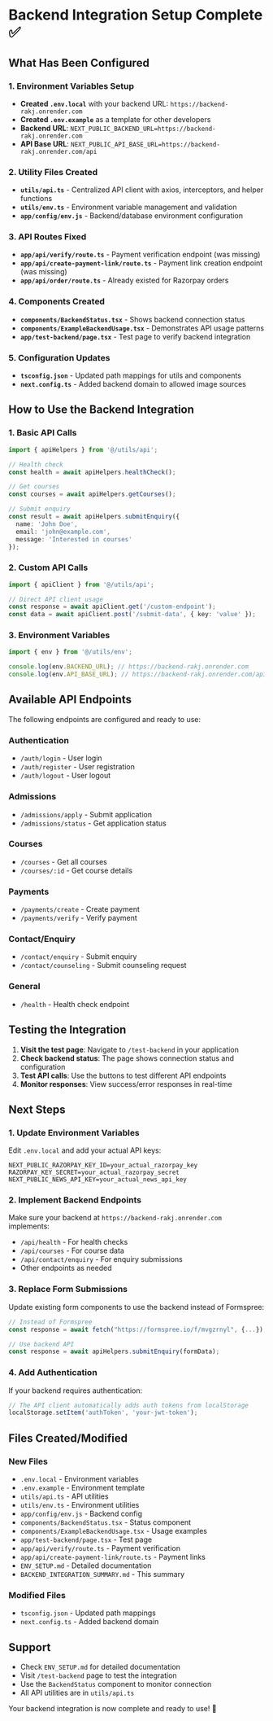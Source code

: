 # Backend Integration Setup Complete ✅

## What Has Been Configured

### 1. Environment Variables Setup
- **Created `.env.local`** with your backend URL: `https://backend-rakj.onrender.com`
- **Created `.env.example`** as a template for other developers
- **Backend URL**: `NEXT_PUBLIC_BACKEND_URL=https://backend-rakj.onrender.com`
- **API Base URL**: `NEXT_PUBLIC_API_BASE_URL=https://backend-rakj.onrender.com/api`

### 2. Utility Files Created
- **`utils/api.ts`** - Centralized API client with axios, interceptors, and helper functions
- **`utils/env.ts`** - Environment variable management and validation
- **`app/config/env.js`** - Backend/database environment configuration

### 3. API Routes Fixed
- **`app/api/verify/route.ts`** - Payment verification endpoint (was missing)
- **`app/api/create-payment-link/route.ts`** - Payment link creation endpoint (was missing)
- **`app/api/order/route.ts`** - Already existed for Razorpay orders

### 4. Components Created
- **`components/BackendStatus.tsx`** - Shows backend connection status
- **`components/ExampleBackendUsage.tsx`** - Demonstrates API usage patterns
- **`app/test-backend/page.tsx`** - Test page to verify backend integration

### 5. Configuration Updates
- **`tsconfig.json`** - Updated path mappings for utils and components
- **`next.config.ts`** - Added backend domain to allowed image sources

## How to Use the Backend Integration

### 1. Basic API Calls
```typescript
import { apiHelpers } from '@/utils/api';

// Health check
const health = await apiHelpers.healthCheck();

// Get courses
const courses = await apiHelpers.getCourses();

// Submit enquiry
const result = await apiHelpers.submitEnquiry({
  name: 'John Doe',
  email: 'john@example.com',
  message: 'Interested in courses'
});
```

### 2. Custom API Calls
```typescript
import { apiClient } from '@/utils/api';

// Direct API client usage
const response = await apiClient.get('/custom-endpoint');
const data = await apiClient.post('/submit-data', { key: 'value' });
```

### 3. Environment Variables
```typescript
import { env } from '@/utils/env';

console.log(env.BACKEND_URL); // https://backend-rakj.onrender.com
console.log(env.API_BASE_URL); // https://backend-rakj.onrender.com/api
```

## Available API Endpoints

The following endpoints are configured and ready to use:

### Authentication
- `/auth/login` - User login
- `/auth/register` - User registration
- `/auth/logout` - User logout

### Admissions
- `/admissions/apply` - Submit application
- `/admissions/status` - Get application status

### Courses
- `/courses` - Get all courses
- `/courses/:id` - Get course details

### Payments
- `/payments/create` - Create payment
- `/payments/verify` - Verify payment

### Contact/Enquiry
- `/contact/enquiry` - Submit enquiry
- `/contact/counseling` - Submit counseling request

### General
- `/health` - Health check endpoint

## Testing the Integration

1. **Visit the test page**: Navigate to `/test-backend` in your application
2. **Check backend status**: The page shows connection status and configuration
3. **Test API calls**: Use the buttons to test different API endpoints
4. **Monitor responses**: View success/error responses in real-time

## Next Steps

### 1. Update Environment Variables
Edit `.env.local` and add your actual API keys:
```env
NEXT_PUBLIC_RAZORPAY_KEY_ID=your_actual_razorpay_key
RAZORPAY_KEY_SECRET=your_actual_razorpay_secret
NEXT_PUBLIC_NEWS_API_KEY=your_actual_news_api_key
```

### 2. Implement Backend Endpoints
Make sure your backend at `https://backend-rakj.onrender.com` implements:
- `/api/health` - For health checks
- `/api/courses` - For course data
- `/api/contact/enquiry` - For enquiry submissions
- Other endpoints as needed

### 3. Replace Form Submissions
Update existing form components to use the backend instead of Formspree:
```typescript
// Instead of Formspree
const response = await fetch("https://formspree.io/f/mvgzrnyl", {...});

// Use backend API
const response = await apiHelpers.submitEnquiry(formData);
```

### 4. Add Authentication
If your backend requires authentication:
```typescript
// The API client automatically adds auth tokens from localStorage
localStorage.setItem('authToken', 'your-jwt-token');
```

## Files Created/Modified

### New Files
- `.env.local` - Environment variables
- `.env.example` - Environment template
- `utils/api.ts` - API utilities
- `utils/env.ts` - Environment utilities
- `app/config/env.js` - Backend config
- `components/BackendStatus.tsx` - Status component
- `components/ExampleBackendUsage.tsx` - Usage examples
- `app/test-backend/page.tsx` - Test page
- `app/api/verify/route.ts` - Payment verification
- `app/api/create-payment-link/route.ts` - Payment links
- `ENV_SETUP.md` - Detailed documentation
- `BACKEND_INTEGRATION_SUMMARY.md` - This summary

### Modified Files
- `tsconfig.json` - Updated path mappings
- `next.config.ts` - Added backend domain

## Support

- Check `ENV_SETUP.md` for detailed documentation
- Visit `/test-backend` page to test the integration
- Use the `BackendStatus` component to monitor connection
- All API utilities are in `utils/api.ts`

Your backend integration is now complete and ready to use! 🚀
